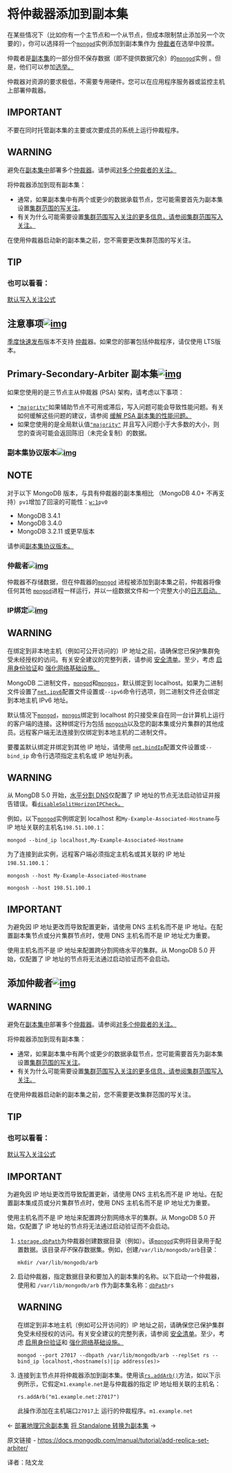# 将仲裁器添加到副本集

在某些情况下（比如你有一个主节点和一个从节点，但成本限制禁止添加另一个次要的），你可以选择将一个[`mongod`](https://www.mongodb.com/docs/manual/reference/program/mongod/#mongodb-binary-bin.mongod)实例添加到副本集作为 [仲裁者](https://www.mongodb.com/docs/manual/core/replica-set-arbiter/)在选举中投票。

仲裁者是[副本集](https://www.mongodb.com/docs/manual/reference/glossary/#std-term-replica-set)的一部分但不保存数据（即不提供数据冗余）的[`mongod`](https://www.mongodb.com/docs/manual/reference/program/mongod/#mongodb-binary-bin.mongod)实例 。但是，他们可以参加[选举](https://www.mongodb.com/docs/manual/core/replica-set-elections/#std-label-replica-set-elections)[。](https://www.mongodb.com/docs/manual/core/replica-set-elections/#std-label-replica-set-elections)

仲裁器对资源的要求极低，不需要专用硬件。您可以在应用程序服务器或监控主机上部署仲裁器。



## IMPORTANT

不要在同时托管副本集的主要或次要成员的系统上运行仲裁程序。



## WARNING

避免在[副本集中](https://www.mongodb.com/docs/manual/reference/glossary/#std-term-replica-set)部署多个[仲裁器](https://www.mongodb.com/docs/manual/reference/glossary/#std-term-arbiter)。请参阅[对多个仲裁者的关注](https://www.mongodb.com/docs/manual/core/replica-set-arbiter/#std-label-rollbacks-multi-arbiters)[。](https://www.mongodb.com/docs/manual/core/replica-set-arbiter/#std-label-rollbacks-multi-arbiters)

将仲裁器添加到现有副本集：

- 通常，如果副本集中有两个或更少的数据承载节点，您可能需要首先为副本集设置[集群范围的写关注](https://www.mongodb.com/docs/manual/reference/command/setDefaultRWConcern/#std-label-set_global_default_write_concern)。
- 有关为什么可能需要设置[集群范围写入关注的更多信息，请参阅集群范围写入关注。](https://www.mongodb.com/docs/manual/reference/command/setDefaultRWConcern/#std-label-set_global_default_write_concern)

在使用仲裁器启动新的副本集之前，您不需要更改集群范围的写关注。



## TIP

### 也可以看看：

[默认写入关注公式](https://www.mongodb.com/docs/manual/reference/mongodb-defaults/#std-label-default-wc-formula)

## 注意事项[![img](https://www.mongodb.com/docs/manual/assets/link.svg)](https://www.mongodb.com/docs/manual/tutorial/add-replica-set-arbiter/#considerations)

[季度快速发布](https://www.mongodb.com/docs/manual/reference/versioning/#std-label-release-version-numbers)版本不支持 [仲裁](https://www.mongodb.com/docs/manual/core/replica-set-members/#std-label-replica-set-arbiters)器。如果您的部署包括仲裁程序，请仅使用 LTS版本。

## Primary-Secondary-Arbiter 副本集[![img](https://www.mongodb.com/docs/manual/assets/link.svg)](https://www.mongodb.com/docs/manual/tutorial/add-replica-set-arbiter/#primary-secondary-arbiter-replica-sets)

如果您使用的是三节点主从仲裁器 (PSA) 架构，请考虑以下事项：

- [`"majority"`](https://www.mongodb.com/docs/manual/reference/write-concern/#mongodb-writeconcern-writeconcern.-majority-)如果辅助节点不可用或滞后，写入问题可能会导致性能问题。有关如何缓解这些问题的建议，请参阅 [缓解 PSA 副本集的性能问题。](https://www.mongodb.com/docs/manual/tutorial/mitigate-psa-performance-issues/#std-label-performance-issues-psa)
- 如果您使用的是全局默认值[`"majority"`](https://www.mongodb.com/docs/manual/reference/read-concern-majority/#mongodb-readconcern-readconcern.-majority-) 并且写入问题小于大多数的大小，则您的查询可能会返回陈旧（未完全复制）的数据。

### 副本集协议版本[![img](https://www.mongodb.com/docs/manual/assets/link.svg)](https://www.mongodb.com/docs/manual/tutorial/add-replica-set-arbiter/#replica-set-protocol-version)



## NOTE

对于以下 MongoDB 版本，与具有仲裁器的副本集相比 （MongoDB 4.0+ 不再支持）`pv1`增加了回滚的可能性：[`w:1`](https://www.mongodb.com/docs/manual/reference/write-concern/#mongodb-writeconcern-writeconcern.-number-)`pv0`

- MongoDB 3.4.1
- MongoDB 3.4.0
- MongoDB 3.2.11 或更早版本

请参阅[副本集协议版本。](https://www.mongodb.com/docs/manual/reference/replica-set-protocol-versions/)

### 仲裁者[![img](https://www.mongodb.com/docs/manual/assets/link.svg)](https://www.mongodb.com/docs/manual/tutorial/add-replica-set-arbiter/#arbiter)

仲裁器不存储数据，但在仲裁器的[`mongod`](https://www.mongodb.com/docs/manual/reference/program/mongod/#mongodb-binary-bin.mongod) 进程被添加到副本集之前，仲裁器将像任何其他 [`mongod`](https://www.mongodb.com/docs/manual/reference/program/mongod/#mongodb-binary-bin.mongod)进程一样运行，并以一组数据文件和一个完整大小的[日志启动。](https://www.mongodb.com/docs/manual/reference/glossary/#std-term-journal)

### IP绑定[![img](https://www.mongodb.com/docs/manual/assets/link.svg)](https://www.mongodb.com/docs/manual/tutorial/add-replica-set-arbiter/#ip-binding)



## WARNING

在绑定到非本地主机（例如可公开访问的）IP 地址之前，请确保您已保护集群免受未经授权的访问。有关安全建议的完整列表，请参阅 [安全清单](https://www.mongodb.com/docs/manual/administration/security-checklist/)。至少，考虑 [启用身份验证](https://www.mongodb.com/docs/manual/administration/security-checklist/#std-label-checklist-auth)和 [强化网络基础设施。](https://www.mongodb.com/docs/manual/core/security-hardening/)

MongoDB 二进制文件，[`mongod`](https://www.mongodb.com/docs/manual/reference/program/mongod/#mongodb-binary-bin.mongod)和[`mongos`](https://www.mongodb.com/docs/manual/reference/program/mongos/#mongodb-binary-bin.mongos)，默认绑定到 localhost。如果为二进制文件设置了[`net.ipv6`](https://www.mongodb.com/docs/manual/reference/configuration-options/#mongodb-setting-net.ipv6)配置文件设置或`--ipv6`命令行选项，则二进制文件还会绑定到本地主机 IPv6 地址。

默认情况下[`mongod`](https://www.mongodb.com/docs/manual/reference/program/mongod/#mongodb-binary-bin.mongod)，[`mongos`](https://www.mongodb.com/docs/manual/reference/program/mongos/#mongodb-binary-bin.mongos)绑定到 localhost 的只接受来自在同一台计算机上运行的客户端的连接。这种绑定行为包括 [`mongosh`](https://www.mongodb.com/docs/mongodb-shell/#mongodb-binary-bin.mongosh)以及您的副本集或分片集群的其他成员。远程客户端无法连接到仅绑定到本地主机的二进制文件。

要覆盖默认绑定并绑定到其他 IP 地址，请使用 [`net.bindIp`](https://www.mongodb.com/docs/manual/reference/configuration-options/#mongodb-setting-net.bindIp)配置文件设置或`--bind_ip` 命令行选项指定主机名或 IP 地址列表。



## WARNING

从 MongDB 5.0 开始，[水平分割 DNS](https://en.wikipedia.org/wiki/Split-horizon_DNS)仅配置了 IP 地址的节点无法启动验证并报告错误。看[`disableSplitHorizonIPCheck`。](https://www.mongodb.com/docs/manual/reference/parameters/#mongodb-parameter-param.disableSplitHorizonIPCheck)

例如，以下[`mongod`](https://www.mongodb.com/docs/manual/reference/program/mongod/#mongodb-binary-bin.mongod)实例绑定到 localhost 和`My-Example-Associated-Hostname`与 IP 地址关联的主机名`198.51.100.1`：

```
mongod --bind_ip localhost,My-Example-Associated-Hostname
```



为了连接到此实例，远程客户端必须指定主机名或其关联的 IP 地址`198.51.100.1`：

```
mongosh --host My-Example-Associated-Hostname

mongosh --host 198.51.100.1
```





## IMPORTANT

为避免因 IP 地址更改而导致配置更新，请使用 DNS 主机名而不是 IP 地址。在配置副本集节点或分片集群节点时，使用 DNS 主机名而不是 IP 地址尤为重要。

使用主机名而不是 IP 地址来配置跨分割网络水平的集群。从 MongoDB 5.0 开始，仅配置了 IP 地址的节点将无法通过启动验证而不会启动。

## 添加仲裁者[![img](https://www.mongodb.com/docs/manual/assets/link.svg)](https://www.mongodb.com/docs/manual/tutorial/add-replica-set-arbiter/#add-an-arbiter)



## WARNING

避免在[副本集中](https://www.mongodb.com/docs/manual/reference/glossary/#std-term-replica-set)部署多个[仲裁器](https://www.mongodb.com/docs/manual/reference/glossary/#std-term-arbiter)。请参阅[对多个仲裁者的关注](https://www.mongodb.com/docs/manual/core/replica-set-arbiter/#std-label-rollbacks-multi-arbiters)[。](https://www.mongodb.com/docs/manual/core/replica-set-arbiter/#std-label-rollbacks-multi-arbiters)

将仲裁器添加到现有副本集：

- 通常，如果副本集中有两个或更少的数据承载节点，您可能需要首先为副本集设置[集群范围的写关注](https://www.mongodb.com/docs/manual/reference/command/setDefaultRWConcern/#std-label-set_global_default_write_concern)。
- 有关为什么可能需要设置[集群范围写入关注的更多信息，请参阅集群范围写入关注。](https://www.mongodb.com/docs/manual/reference/command/setDefaultRWConcern/#std-label-set_global_default_write_concern)

在使用仲裁器启动新的副本集之前，您不需要更改集群范围的写关注。



## TIP

### 也可以看看：

[默认写入关注公式](https://www.mongodb.com/docs/manual/reference/mongodb-defaults/#std-label-default-wc-formula)



## IMPORTANT

为避免因 IP 地址更改而导致配置更新，请使用 DNS 主机名而不是 IP 地址。在配置副本集成员或分片集群节点时，使用 DNS 主机名而不是 IP 地址尤为重要。

使用主机名而不是 IP 地址来配置跨分割网络水平的集群。从 MongoDB 5.0 开始，仅配置了 IP 地址的节点将无法通过启动验证而不会启动。

1. [`storage.dbPath`](https://www.mongodb.com/docs/manual/reference/configuration-options/#mongodb-setting-storage.dbPath)为仲裁器创建数据目录（例如）。该[`mongod`](https://www.mongodb.com/docs/manual/reference/program/mongod/#mongodb-binary-bin.mongod)实例将目录用于配置数据。该目录*将不*保存数据集。例如，创建`/var/lib/mongodb/arb`目录：

   ```
   mkdir /var/lib/mongodb/arb
   ```

   

2. 启动仲裁器，指定数据目录和要加入的副本集的名称。以下启动一个仲裁器，使用和 `/var/lib/mongodb/arb` 作为副本集名称：[`dbPath`](https://www.mongodb.com/docs/manual/reference/configuration-options/#mongodb-setting-storage.dbPath)`rs`

   

   ## WARNING

   在绑定到非本地主机（例如可公开访问的）IP 地址之前，请确保您已保护集群免受未经授权的访问。有关安全建议的完整列表，请参阅 [安全清单](https://www.mongodb.com/docs/manual/administration/security-checklist/)。至少，考虑 [启用身份验证](https://www.mongodb.com/docs/manual/administration/security-checklist/#std-label-checklist-auth)和 [强化网络基础设施。](https://www.mongodb.com/docs/manual/core/security-hardening/)

   ```
   mongod --port 27017 --dbpath /var/lib/mongodb/arb --replSet rs --bind_ip localhost,<hostname(s)|ip address(es)>
   ```

   

3. 连接到主节点并将仲裁器添加到副本集。使用该[`rs.addArb()`](https://www.mongodb.com/docs/manual/reference/method/rs.addArb/#mongodb-method-rs.addArb)方法，如以下示例所示，它假定`m1.example.net`是与仲裁器的指定 IP 地址相关联的主机名：

   ```
   rs.addArb("m1.example.net:27017")
   ```

   

   此操作添加在主机端口`27017`上 运行的仲裁程序。`m1.example.net`

←  [部署地理冗余副本集](https://www.mongodb.com/docs/manual/tutorial/deploy-geographically-distributed-replica-set/)      [将 Standalone 转换为副本集](https://www.mongodb.com/docs/manual/tutorial/convert-standalone-to-replica-set/) →

原文链接 - https://docs.mongodb.com/manual/tutorial/add-replica-set-arbiter/

译者：陆文龙


